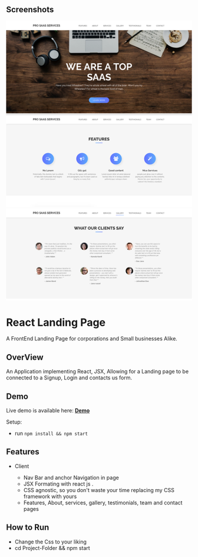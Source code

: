 ## Screenshots

![Screenshot1](/screenshots/screen1.png)
![Screenshot2](/screenshots/screen2.png)
![Screenshot3](/screenshots/screen3.png)

# React Landing Page

A FrontEnd Landing Page for corporations and Small businesses Alike.

## OverView

An Application implementing React, JSX, Allowing for a Landing page to be connected to a Signup, Login and contacts us form.

## Demo

Live demo is available here: **[Demo](https://react-landing1.herokuapp.com/)**

Setup:

- run `npm install && npm start`

## Features

- Client

  - Nav Bar and anchor Navigation in page
  - JSX Formating with react js .
  - CSS agnostic, so you don't waste your time replacing my CSS framework with yours
  - Features, About, services, gallery, testimonials, team and contact pages

## How to Run

- Change the Css to your liking
- cd Project-Folder && npm start
